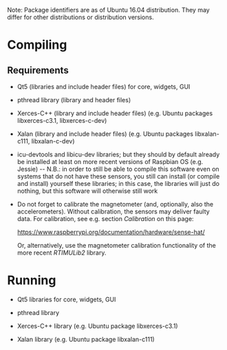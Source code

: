 Note: Package identifiers are as of Ubuntu 16.04 distribution.  They
may differ for other distributions or distribution versions.

Compiling
=========

Requirements
------------

* Qt5 (libraries and include header files) for core, widgets, GUI

* pthread library (library and header files)

* Xerces-C++ (library and include header files) (e.g. Ubuntu packages
libxerces-c3.1, libxerces-c-dev)

* Xalan (library and include header files) (e.g. Ubuntu packages
libxalan-c111, libxalan-c-dev)

* icu-devtools and libicu-dev libraries; but they should by default
  already be installed at least on more recent versions of Raspbian OS
  (e.g. Jessie) -- N.B.: in order to still be able to compile this
  software even on systems that do not have these sensors, you still
  can install (or compile and install) yourself these libraries; in
  this case, the libraries will just do nothing, but this software
  will otherwise still work

* Do not forget to calibrate the magnetometer (and, optionally, also
  the accelerometers).  Without calibration, the sensors may deliver
  faulty data.  For calibration, see e.g. section _Calibration_ on
  this page:

  https://www.raspberrypi.org/documentation/hardware/sense-hat/

  Or, alternatively, use the magnetometer calibration functionality
  of the more recent _RTIMULib2_ library.

Running
=======

* Qt5 libraries for core, widgets, GUI

* pthread library

* Xerces-C++ library (e.g. Ubuntu package libxerces-c3.1)

* Xalan library (e.g. Ubuntu package libxalan-c111)
